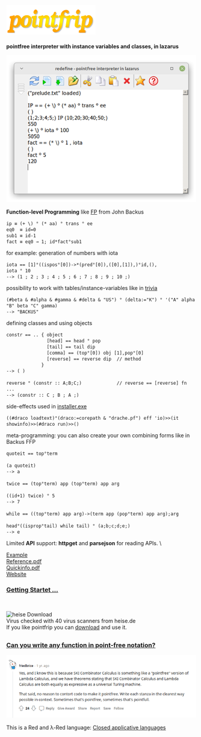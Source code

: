 ## ![pointfrip](https://raw.githubusercontent.com/metazip/pointfrip/main/pflogo.png)
**pointfree interpreter with instance variables and classes, in lazarus**
 
![screenshot](https://raw.githubusercontent.com/metazip/pointfrip/main/tahomapointfrip.png)
  
  
**Function-level Programming** like [FP](https://dl.acm.org/doi/pdf/10.1145/359576.359579) from John Backus

    ip ≡ (+ \) ° (* aa) ° trans ° ee
    eq0  ≡ id=0
    sub1 ≡ id-1
    fact ≡ eq0 → 1; id*fact°sub1

for example: generation of numbers with iota

    iota == [1]°((ispos°[0])->*(pred°[0]),([0],[1]),)°id,(),
    iota ° 10
    --> (1 ; 2 ; 3 ; 4 ; 5 ; 6 ; 7 ; 8 ; 9 ; 10 ;)

possibility to work with tables/instance-variables like in [trivia](https://esolangs.org/wiki/FP_trivia)

    (#beta & #alpha & #gamma & #delta & "US") ° (delta:="K") ° '("A" alpha "B" beta "C" gamma)
    --> "BACKUS"

defining classes and using objects

    constr == .. { object
                   [head] == head ° pop
                   [tail] == tail dip
                   [comma] == (top°[0]) obj [1],pop°[0]
                   [reverse] == reverse dip  // method
                 }
    --> ( )
    
    reverse ° (constr :: A;B;C;)             // reverse == [reverse] fn ...
    --> (constr :: C ; B ; A ;)

side-effects used in [installer.exe](https://github.com/metazip/pointfrip/tree/main/installer)

    ((#draco loadtext)°(draco:=corepath & "drache.pf") eff 'io)>>(it showinfo)>>(#draco run)>>()

meta-programming: you can also create your own combining forms like in Backus FFP

    quoteit == top°term
    
    (a quoteit)
    --> a
    
    twice == (top°term) app (top°term) app arg
    
    ((id+1) twice) ° 5
    --> 7
    
    while == ((top°term) app arg)->(term app (pop°term) app arg);arg
    
    head°((isprop°tail) while tail) ° (a;b;c;d;e;)
    --> e

Limited **API** support: **httpget** and **parsejson** for reading APIs. \

[Example](https://github.com/metazip/pointfrip/blob/main/backus-fp/progopedia-drache.png) \
[Reference.pdf](https://github.com/metazip/pointfrip/blob/main/examples/documents/reference.pdf) \
[Quickinfo.pdf](https://github.com/metazip/pointfrip/blob/main/examples/documents/quickinfo.pdf) \
[Website](https://pointfree-interpreter.github.io/)

### [Getting Startet ...](https://github.com/metazip/pointfrip/blob/main/Getting%20Started.md)


##
\
![heise Download](https://www.heise.de/software/icons/download_logo1.png)\
Virus checked with 40 virus scanners from heise.de\
If you like pointfrip you can [download](https://www.heise.de/download/product/fp-trivia) and use it.



##
### [Can you write any function in point-free notation?](https://www.reddit.com/r/haskell/comments/o4zyz5/can_you_write_any_function_in_pointfree_notation/)
![friedbrice](https://raw.githubusercontent.com/metazip/pointfrip/main/backus-fp/friedbrice24.png)


This is a Red and λ-Red language: [Closed applicative languages](http://dirkgerrits.com/publications/john-backus.pdf#section.8)

